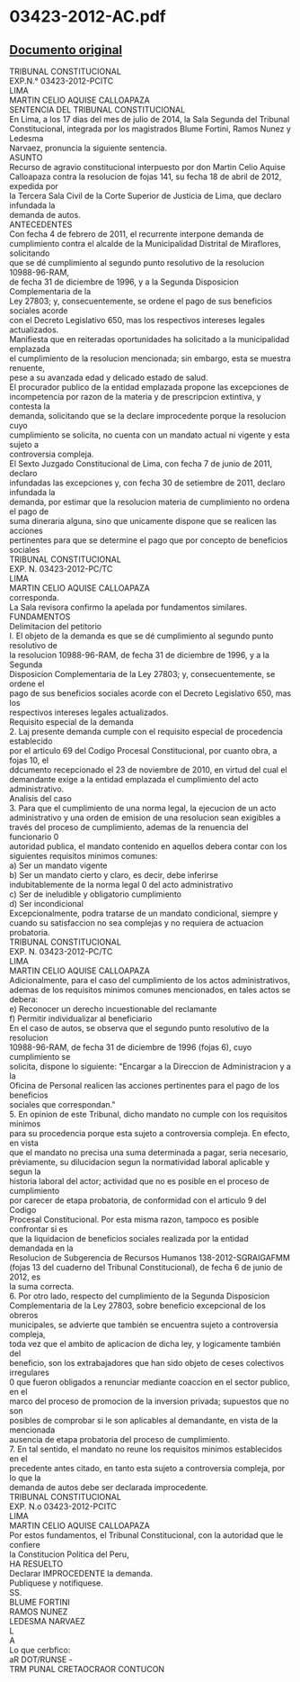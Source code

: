 
03423-2012-AC.pdf
=================
  
[Documento original](https://tc.gob.pe/jurisprudencia/2014/03423-2012-AC.pdf)  
---  
TRIBUNAL CONSTITUCIONAL  
EXP.N.° 03423-2012-PCITC  
LIMA  
MARTIN CELIO AQUISE CALLOAPAZA  
SENTENCIA DEL TRIBUNAL CONSTITUCIONAL  
En Lima, a los 17 dias del mes de julio de 2014, la Sala Segunda del Tribunal  
Constitucional, integrada por los magistrados Blume Fortini, Ramos Nunez y Ledesma  
Narvaez, pronuncia la siguiente sentencia.  
ASUNTO  
Recurso de agravio constitucional interpuesto por don Martin Celio Aquise  
Calloapaza contra la resolucion de fojas 141, su fecha 18 de abril de 2012, expedida por  
la Tercera Sala Civil de la Corte Superior de Justicia de Lima, que declaro infundada la  
demanda de autos.  
ANTECEDENTES  
Con fecha 4 de febrero de 2011, el recurrente interpone demanda de  
cumplimiento contra el alcalde de la Municipalidad Distrital de Miraflores, solicitando  
que se dé cumplimiento al segundo punto resolutivo de la resolucion 10988-96-RAM,  
de fecha 31 de diciembre de 1996, y a la Segunda Disposicion Complementaria de la  
Ley 27803; y, consecuentemente, se ordene el pago de sus beneficios sociales acorde  
con el Decreto Legislativo 650, mas los respectivos intereses legales actualizados.  
Manifiesta que en reiteradas oportunidades ha solicitado a la municipalidad emplazada  
el cumplimiento de la resolucion mencionada; sin embargo, esta se muestra renuente,  
pese a su avanzada edad y delicado estado de salud.  
El procurador publico de la entidad emplazada propone las excepciones de  
incompetencia por razon de la materia y de prescripcion extintiva, y contesta la  
demanda, solicitando que se la declare improcedente porque la resolucion cuyo  
cumplimiento se solicita, no cuenta con un mandato actual ni vigente y esta sujeto a  
controversia compleja.  
El Sexto Juzgado Constitucional de Lima, con fecha 7 de junio de 2011, declaro  
infundadas las excepciones y, con fecha 30 de setiembre de 2011, declaro infundada la  
demanda, por estimar que la resolucion materia de cumplimiento no ordena el pago de  
suma dineraria alguna, sino que unicamente dispone que se realicen las acciones  
pertinentes para que se determine el pago que por concepto de beneficios sociales  
TRIBUNAL CONSTITUCIONAL  
EXP. N. 03423-2012-PC/TC  
LIMA  
MARTIN CELIO AQUISE CALLOAPAZA  
corresponda.  
La Sala revisora confirmo la apelada por fundamentos similares.  
FUNDAMENTOS  
Delimitacion del petitorio  
I. El objeto de la demanda es que se dé cumplimiento al segundo punto resolutivo de  
la resolucion 10988-96-RAM, de fecha 31 de diciembre de 1996, y a la Segunda  
Disposicion Complementaria de la Ley 27803; y, consecuentemente, se ordene el  
pago de sus beneficios sociales acorde con el Decreto Legislativo 650, mas los  
respectivos intereses legales actualizados.  
Requisito especial de la demanda  
2. Laj presente demanda cumple con el requisito especial de procedencia establecido  
por el articulo 69 del Codigo Procesal Constitucional, por cuanto obra, a fojas 10, el  
ddcumento recepcionado el 23 de noviembre de 2010, en virtud del cual el  
demandante exige a la entidad emplazada el cumplimiento del acto administrativo.  
Analisis del caso  
3. Para que el cumplimiento de una norma legal, la ejecucion de un acto  
administrativo y una orden de emision de una resolucion sean exigibles a  
través del proceso de cumplimiento, ademas de la renuencia del funcionario 0  
autoridad publica, el mandato contenido en aquellos debera contar con los  
siguientes requisitos minimos comunes:  
a) Ser un mandato vigente  
b) Ser un mandato cierto y claro, es decir, debe inferirse  
indubitablemente de la norma legal 0 del acto administrativo  
c) Ser de ineludible y obligatorio cumplimiento  
d) Ser incondicional  
Excepcionalmente, podra tratarse de un mandato condicional, siempre y  
cuando su satisfaccion no sea complejas y no requiera de actuacion probatoria.  
TRIBUNAL CONSTITUCIONAL  
EXP. N. 03423-2012-PC/TC  
LIMA  
MARTIN CELIO AQUISE CALLOAPAZA  
Adicionalmente, para el caso del cumplimiento de los actos administrativos,  
ademas de los requisitos minimos comunes mencionados, en tales actos se  
debera:  
e) Reconocer un derecho incuestionable del reclamante  
f) Permitir individualizar al beneficiario  
En el caso de autos, se observa que el segundo punto resolutivo de la resolucion  
10988-96-RAM, de fecha 31 de diciembre de 1996 (fojas 6), cuyo cumplimiento se  
solicita, dispone lo siguiente: "Encargar a la Direccion de Administracion y a la  
Oficina de Personal realicen las acciones pertinentes para el pago de los beneficios  
sociales que correspondan."  
5. En opinion de este Tribunal, dicho mandato no cumple con los requisitos minimos  
para su procedencia porque esta sujeto a controversia compleja. En efecto, en vista  
que el mandato no precisa una suma determinada a pagar, seria necesario,  
prèviamente, su dilucidacion segun la normatividad laboral aplicable y segun la  
historia laboral del actor; actividad que no es posible en el proceso de cumplimiento  
por carecer de etapa probatoria, de conformidad con el articulo 9 del Codigo  
Procesal Constitucional. Por esta misma razon, tampoco es posible confrontar si es  
que la liquidacion de beneficios sociales realizada por la entidad demandada en la  
Resolucion de Subgerencia de Recursos Humanos 138-2012-SGRAIGAFMM  
(fojas 13 del cuaderno del Tribunal Constitucional), de fecha 6 de junio de 2012, es  
la suma correcta.  
6. Por otro lado, respecto del cumplimiento de la Segunda Disposicion  
Complementaria de la Ley 27803, sobre beneficio excepcional de los obreros  
municipales, se advierte que también se encuentra sujeto a controversia compleja,  
toda vez que el ambito de aplicacion de dicha ley, y logicamente también del  
beneficio, son los extrabajadores que han sido objeto de ceses colectivos irregulares  
0 que fueron obligados a renunciar mediante coaccion en el sector publico, en el  
marco del proceso de promocion de la inversion privada; supuestos que no son  
posibles de comprobar si le son aplicables al demandante, en vista de la mencionada  
ausencia de etapa probatoria del proceso de cumplimiento.  
7. En tal sentido, el mandato no reune los requisitos minimos establecidos en el  
precedente antes citado, en tanto esta sujeto a controversia compleja, por lo que la  
demanda de autos debe ser declarada improcedente.  
TRIBUNAL CONSTITUCIONAL  
EXP. N.o 03423-2012-PCITC  
LIMA  
MARTIN CELIO AQUISE CALLOAPAZA  
Por estos fundamentos, el Tribunal Constitucional, con la autoridad que le confiere  
la Constitucion Politica del Peru,  
HA RESUELTO  
Declarar IMPROCEDENTE la demanda.  
Publiquese y notifiquese.  
SS.  
BLUME FORTINI  
RAMOS NUNEZ  
LEDESMA NARVAEZ  
L  
A  
Lo que cerbfico:  
aR DOT/RUNSE -  
TRM PUNAL CRETAOCRAOR CONTUCON